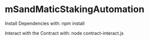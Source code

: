 # mSandMaticStakingAutomation

Install Dependencies with:
npm install

Interact with the Contract with:
node contract-interact.js
